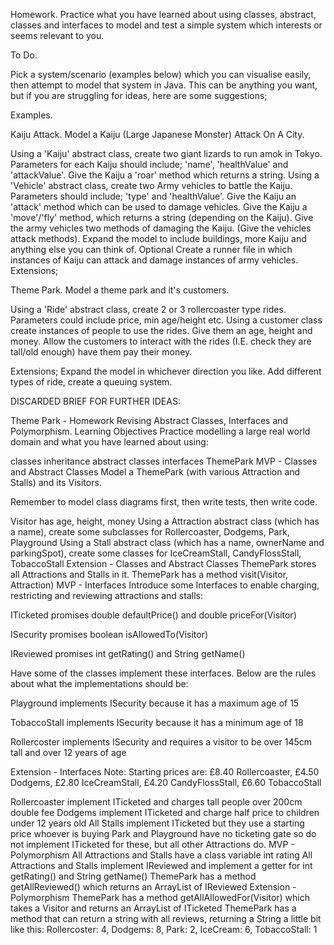 Homework.
Practice what you have learned about using classes, abstract, classes and interfaces to model and test a simple system which interests or seems relevant to you.

To Do.

Pick a system/scenario (examples below) which you can visualise easily, then attempt to model that system in Java. This can be anything you want, but if you are struggling for ideas, here are some suggestions;



Examples.


Kaiju Attack.
Model a Kaiju (Large Japanese Monster) Attack On A City.

Using a 'Kaiju' abstract class, create two giant lizards to run amok in Tokyo. Parameters for each Kaiju should include; 'name', 'healthValue' and 'attackValue'. Give the Kaiju a 'roar' method which returns a string.
Using a 'Vehicle' abstract class, create two Army vehicles to battle the Kaiju. Parameters should include; 'type' and 'healthValue'.
Give the Kaiju an 'attack' method which can be used to damage vehicles.
Give the Kaiju a 'move'/'fly' method, which returns a string (depending on the Kaiju).
Give the army vehicles two methods of damaging the Kaiju. (Give the vehicles attack methods).
Expand the model to include buildings, more Kaiju and anything else you can think of.
Optional
Create a runner file in which instances of Kaiju can attack and damage instances of army vehicles. Extensions;




Theme Park.
Model a theme park and it's customers.

Using a 'Ride' abstract class, create 2 or 3 rollercoaster type rides. Parameters could include price, min age/height etc.
Using a customer class create instances of people to use the rides. Give them an age, height and money.
Allow the customers to interact with the rides (I.E. check they are tall/old enough) have them pay their money.


Extensions;
Expand the model in whichever direction you like. Add different types of ride, create a queuing system.




DISCARDED BRIEF FOR FURTHER IDEAS:


Theme Park - Homework Revising Abstract Classes, Interfaces and Polymorphism.
Learning Objectives
Practice modelling a large real world domain and what you have learned about using:

classes
inheritance
abstract classes
interfaces
ThemePark
MVP - Classes and Abstract Classes
Model a ThemePark (with various Attraction and Stalls) and its Visitors.

Remember to model class diagrams first, then write tests, then write code.

Visitor has age, height, money
Using a Attraction abstract class (which has a name), create some subclasses for Rollercoaster, Dodgems, Park, Playground
Using a Stall abstract class (which has a name, ownerName and parkingSpot), create some classes for IceCreamStall, CandyFlossStall, TobaccoStall
Extension - Classes and Abstract Classes
ThemePark stores all Attractions and Stalls in it.
ThemePark has a method visit(Visitor, Attraction)
MVP - Interfaces
Introduce some Interfaces to enable charging, restricting and reviewing attractions and stalls:

ITicketed promises double defaultPrice() and double priceFor(Visitor)

ISecurity promises boolean isAllowedTo(Visitor)

IReviewed promises int getRating() and String getName()

Have some of the classes implement these interfaces. Below are the rules about what the implementations should be:

Playground implements ISecurity because it has a maximum age of 15

TobaccoStall implements ISecurity because it has a minimum age of 18

Rollercoster implements ISecurity and requires a visitor to be over 145cm tall and over 12 years of age

Extension - Interfaces
Note: Starting prices are: £8.40 Rollercoaster, £4.50 Dodgems, £2.80 IceCreamStall, £4.20 CandyFlossStall, £6.60 TobaccoStall

Rollercoaster implement ITicketed and charges tall people over 200cm double fee
Dodgems implement ITicketed and charge half price to children under 12 years old
All Stalls implement ITicketed but they use a starting price whoever is buying
Park and Playground have no ticketing gate so do not implement ITicketed for these, but all other Attractions do.
MVP - Polymorphism
All Attractions and Stalls have a class variable int rating
All Attractions and Stalls implement IReviewed and implement a getter for int getRating() and String getName()
ThemePark has a method getAllReviewed() which returns an ArrayList of IReviewed
Extension - Polymorphism
ThemePark has a method getAllAllowedFor(Visitor) which takes a Visitor and returns an ArrayList of ITicketed
ThemePark has a method that can return a string with all reviews, returning a String a little bit like this: Rollercoster: 4, Dodgems: 8, Park: 2, IceCream: 6, TobaccoStall: 1